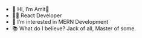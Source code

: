 - 👋 Hi, I’m Amit👦
- 👨‍💻 React Developer
- 👀 I’m interested in MERN Development
- 📚 What do I believe? Jack of all, Master of some.



